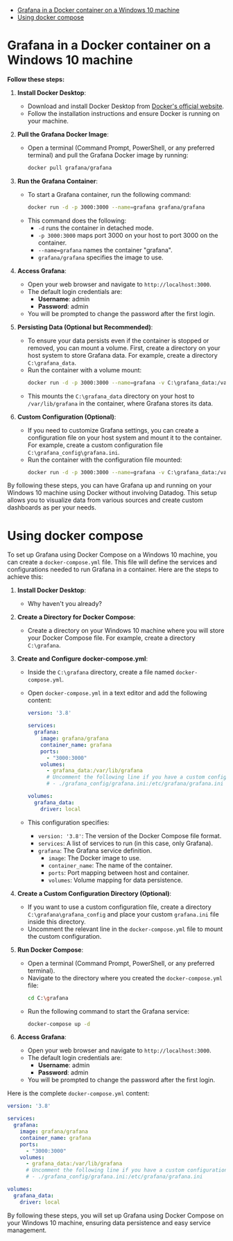 
- [Grafana in a Docker container on a Windows 10 machine](#grafana-in-a-docker-container-on-a-windows-10-machine)
- [Using docker compose](#using-docker-compose)


# Grafana in a Docker container on a Windows 10 machine

**Follow these steps:**

1. **Install Docker Desktop**:
   - Download and install Docker Desktop from [Docker's official website](https://www.docker.com/products/docker-desktop).
   - Follow the installation instructions and ensure Docker is running on your machine.

2. **Pull the Grafana Docker Image**:
   - Open a terminal (Command Prompt, PowerShell, or any preferred terminal) and pull the Grafana Docker image by running:
     ```sh
     docker pull grafana/grafana
     ```

3. **Run the Grafana Container**:
   - To start a Grafana container, run the following command:
     ```sh
     docker run -d -p 3000:3000 --name=grafana grafana/grafana
     ```
   - This command does the following:
     - `-d` runs the container in detached mode.
     - `-p 3000:3000` maps port 3000 on your host to port 3000 on the container.
     - `--name=grafana` names the container "grafana".
     - `grafana/grafana` specifies the image to use.

4. **Access Grafana**:
   - Open your web browser and navigate to `http://localhost:3000`.
   - The default login credentials are:
     - **Username**: admin
     - **Password**: admin
   - You will be prompted to change the password after the first login.

5. **Persisting Data (Optional but Recommended)**:
   - To ensure your data persists even if the container is stopped or removed, you can mount a volume. First, create a directory on your host system to store Grafana data. For example, create a directory `C:\grafana_data`.
   - Run the container with a volume mount:
     ```sh
     docker run -d -p 3000:3000 --name=grafana -v C:\grafana_data:/var/lib/grafana grafana/grafana
     ```
   - This mounts the `C:\grafana_data` directory on your host to `/var/lib/grafana` in the container, where Grafana stores its data.

6. **Custom Configuration (Optional)**:
   - If you need to customize Grafana settings, you can create a configuration file on your host system and mount it to the container. For example, create a custom configuration file `C:\grafana_config\grafana.ini`.
   - Run the container with the configuration file mounted:
     ```sh
     docker run -d -p 3000:3000 --name=grafana -v C:\grafana_data:/var/lib/grafana -v C:\grafana_config\grafana.ini:/etc/grafana/grafana.ini grafana/grafana
     ```

By following these steps, you can have Grafana up and running on your Windows 10 machine using Docker without involving Datadog. This setup allows you to visualize data from various sources and create custom dashboards as per your needs.

# Using docker compose

To set up Grafana using Docker Compose on a Windows 10 machine, you can create a `docker-compose.yml` file. This file will define the services and configurations needed to run Grafana in a container. Here are the steps to achieve this:

1. **Install Docker Desktop**:
   - Why haven't you already?

2. **Create a Directory for Docker Compose**:
   - Create a directory on your Windows 10 machine where you will store your Docker Compose file. For example, create a directory `C:\grafana`.

3. **Create and Configure docker-compose.yml**:
   - Inside the `C:\grafana` directory, create a file named `docker-compose.yml`.
   - Open `docker-compose.yml` in a text editor and add the following content:

     ```yaml
     version: '3.8'

     services:
       grafana:
         image: grafana/grafana
         container_name: grafana
         ports:
           - "3000:3000"
         volumes:
           - grafana_data:/var/lib/grafana
           # Uncomment the following line if you have a custom configuration file
           # - ./grafana_config/grafana.ini:/etc/grafana/grafana.ini

     volumes:
       grafana_data:
         driver: local
     ```

   - This configuration specifies:
     - `version: '3.8'`: The version of the Docker Compose file format.
     - `services`: A list of services to run (in this case, only Grafana).
     - `grafana`: The Grafana service definition.
       - `image`: The Docker image to use.
       - `container_name`: The name of the container.
       - `ports`: Port mapping between host and container.
       - `volumes`: Volume mapping for data persistence.

4. **Create a Custom Configuration Directory (Optional)**:
   - If you want to use a custom configuration file, create a directory `C:\grafana\grafana_config` and place your custom `grafana.ini` file inside this directory.
   - Uncomment the relevant line in the `docker-compose.yml` file to mount the custom configuration.

5. **Run Docker Compose**:
   - Open a terminal (Command Prompt, PowerShell, or any preferred terminal).
   - Navigate to the directory where you created the `docker-compose.yml` file:
     ```sh
     cd C:\grafana
     ```
   - Run the following command to start the Grafana service:
     ```sh
     docker-compose up -d
     ```

6. **Access Grafana**:
   - Open your web browser and navigate to `http://localhost:3000`.
   - The default login credentials are:
     - **Username**: admin
     - **Password**: admin
   - You will be prompted to change the password after the first login.

Here is the complete `docker-compose.yml` content:

```yaml
version: '3.8'

services:
  grafana:
    image: grafana/grafana
    container_name: grafana
    ports:
      - "3000:3000"
    volumes:
      - grafana_data:/var/lib/grafana
      # Uncomment the following line if you have a custom configuration file
      # - ./grafana_config/grafana.ini:/etc/grafana/grafana.ini

volumes:
  grafana_data:
    driver: local
```

By following these steps, you will set up Grafana using Docker Compose on your Windows 10 machine, ensuring data persistence and easy service management.